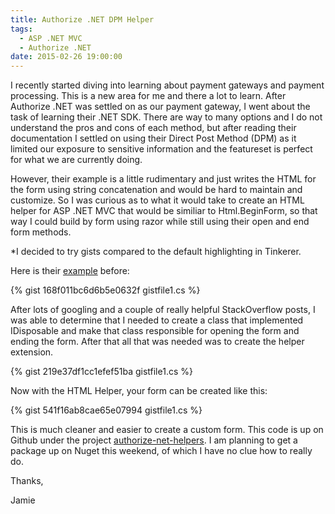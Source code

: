 ```yaml
---
title: Authorize .NET DPM Helper
tags:
  - ASP .NET MVC
  - Authorize .NET
date: 2015-02-26 19:00:00
---
```


I recently started diving into learning about payment gateways and payment
processing. This is a new area for me and there a lot to learn. After Authorize
.NET was settled on as our payment gateway, I went about the task of learning
their .NET SDK. There are way to many options and I do not understand the pros
and cons of each method, but after reading their documentation I settled on
using their Direct Post Method (DPM) as it limited our exposure to sensitive
information and the featureset is perfect for what we are currently doing.

However, their example is a little rudimentary and just writes the HTML for the
form using string concatenation and would be hard to maintain and customize. So
I was curious as to what it would take to create an HTML helper for ASP .NET MVC
that would be similiar to Html.BeginForm, so that way I could build by form
using razor while still using their open and end form methods.

\*I decided to try gists compared to the default highlighting in Tinkerer.

Here is their [example](https://developer.authorize.net/integration/fifteenminutes/csharp/) before:

{% gist 168f011bc6d6b5e0632f gistfile1.cs %}

After lots of googling and a couple of really helpful StackOverflow posts, I was
able to determine that I needed to create a class that implemented IDisposable
and make that class responsible for opening the form and ending the form. After
that all that was needed was to create the helper extension.

{% gist 219e37df1cc1efef51ba gistfile1.cs %}

Now with the HTML Helper, your form can be created like this:

{% gist 541f16ab8cae65e07994 gistfile1.cs %}

This is much cleaner and easier to create a custom form. This code is up on
Github under the project [authorize-net-helpers](https://github.com/phillipsj/authorize-net-helpers). I am planning to get a package
up on Nuget this weekend, of which I have no clue how to really do.

Thanks,

Jamie